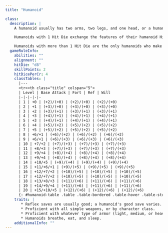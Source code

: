 ```yaml
---
title: "Humanoid"

class:
  description: |
    A humanoid usually has two arms, two legs, and one head, or a humanlike torso, arms, and a head. Humanoids have few or no supernatural or extraordinary abilities, but most can speak and usually have well-developed societies. They usually are Small or Medium. Every humanoid creature also has a subtype.

    Humanoids with 1 Hit Die exchange the features of their humanoid Hit Die for the class features of a PC or NPC class. Humanoids of this sort are presented as 1st-level warriors, which means that they have average combat ability and poor saving throws.

    Humanoids with more than 1 Hit Die are the only humanoids who make use of the features of the humanoid type.
  gameRuleInfo:
    abilities: ""
    alignment: ""
    hitDie: "d8"
    skillPoints: 2
    hitDicePerCr: 4
    classTables: |
      |---
      <tr><th class="title" colspan="5">
      | Level | Base Attack | Fort | Ref | Will
      |-|-|-|-|-
      | 1 | +0 | (+2)/(+0) | (+2)/(+0) | (+2)/(+0)
      | 2 | +1 | (+3)/(+0) | (+3)/(+0) | (+3)/(+0)
      | 3 | +2 | (+3)/(+1) | (+3)/(+1) | (+3)/(+1)
      | 4 | +3 | (+4)/(+1) | (+4)/(+1) | (+4)/(+1)
      | 5 | +3 | (+4)/(+1) | (+4)/(+1) | (+4)/(+1)
      | 6 | +4 | (+5)/(+2) | (+5)/(+2) | (+5)/(+2)
      | 7 | +5 | (+5)/(+2) | (+5)/(+2) | (+5)/(+2)
      | 8 | +6/+1 | (+6)/(+2) | (+6)/(+2) | (+6)/(+2)
      | 9 | +6/+1 | (+6)/(+3) | (+6)/(+3) | (+6)/(+3)
      | 10 | +7/+2 | (+7)/(+3) | (+7)/(+3) | (+7)/(+3)
      | 11 | +8/+3 | (+7)/(+3) | (+7)/(+3) | (+7)/(+3)
      | 12 | +9/+4 | (+8)/(+4) | (+8)/(+4) | (+8)/(+4)
      | 13 | +9/+4 | (+8)/(+4) | (+8)/(+4) | (+8)/(+4)
      | 14 | +10/+5 | (+9)/(+4) | (+9)/(+4) | (+9)/(+4)
      | 15 | +11/+6/+1 | (+9)/(+5) | (+9)/(+5) | (+9)/(+5)
      | 16 | +12/+7/+2 | (+10)/(+5) | (+10)/(+5) | (+10)/(+5)
      | 17 | +12/+7/+2 | (+10)/(+5) | (+10)/(+5) | (+10)/(+5)
      | 18 | +13/+8/+3 | (+11)/(+6) | (+11)/(+6) | (+11)/(+6)
      | 19 | +14/+9/+4 | (+11)/(+6) | (+11)/(+6) | (+11)/(+6)
      | 20 | +15/+10/+5 | (+12)/(+6) | (+12)/(+6) | (+12)/(+6)
      {: #humanoid-table .table .table-bordered .table-hover .table-striped data-caption="Table: Humanoids" }
    traits: |
       * Reflex saves are usually good; a humanoid's good save varies.
       * Proficient with all simple weapons, or by character class.
       * Proficient with whatever type of armor (light, medium, or heavy) it is described as wearing, or by character class. If a humanoid does not have a class and wears armor, it is proficient with that type of armor and all lighter types. Humanoids not indicated as wearing armor are not proficient with armor. Humanoids are proficient with shields if they are proficient with any form of armor.
       * Humanoids breathe, eat, and sleep.
    additionalInfo: ""
---
```

